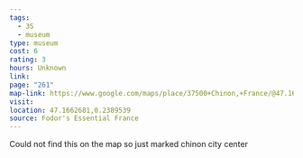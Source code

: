 ```yaml
---
tags:
  - 3S
  - museum
type: museum
cost: 6
rating: 3
hours: Unknown
link: 
page: "261"
map-link: https://www.google.com/maps/place/37500+Chinon,+France/@47.1692396,0.1653124,13z/data=!3m1!4b1!4m9!1m2!2m1!1sMuseums!3m5!1s0x47fd418161944fab:0x6a71743c76ccc047!8m2!3d47.1661766!4d0.2397919!16zL20vMGp2Y2M?entry=ttu&g_ep=EgoyMDI0MDkxMS4wIKXMDSoASAFQAw%3D%3D
visit: 
location: 47.1662681,0.2389539
source: Fodor's Essential France
---
```

Could not find this on the map so just marked chinon city center